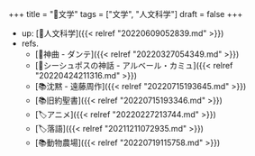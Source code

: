 +++
title = "📂文学"
tags = ["文学", "人文科学"]
draft = false
+++

-   up: [📁人文科学]({{< relref "20220609052839.md" >}})
-   refs.
    -   [📝神曲 - ダンテ]({{< relref "20220327054349.md" >}})
    -   [📝シーシュポスの神話 - アルベール・カミュ]({{< relref "20220424211316.md" >}})
    -   [📚沈黙 - 遠藤周作]({{< relref "20220715193645.md" >}})
    -   [📚旧約聖書]({{< relref "20220715193346.md" >}})
    -   [🏷アニメ]({{< relref "20220227213744.md" >}})
    -   [🏷落語]({{< relref "20211211072935.md" >}})
    -   [📚動物農場]({{< relref "20220719115758.md" >}})
